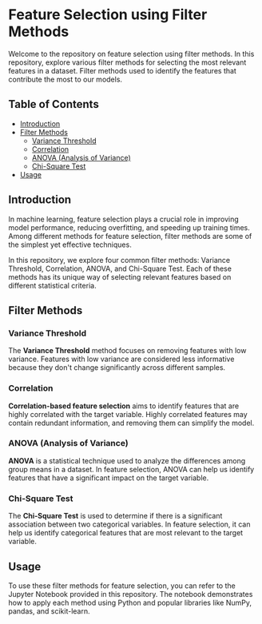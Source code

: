 # Feature Selection using Filter Methods

Welcome to the repository on feature selection using filter methods. In this repository, 
explore various filter methods for selecting the most relevant features in a dataset. 
Filter methods used to identify the features that contribute the most to our models.

## Table of Contents

- [Introduction](#introduction)
- [Filter Methods](#filter-methods)
  - [Variance Threshold](#variance-threshold)
  - [Correlation](#correlation)
  - [ANOVA (Analysis of Variance)](#anova)
  - [Chi-Square Test](#chi-square-test)
- [Usage](#usage)

## Introduction

In machine learning, feature selection plays a crucial role in improving model performance, reducing overfitting, and speeding up training times. Among different methods for feature selection, filter methods are some of the simplest yet effective techniques.

In this repository, we explore four common filter methods: Variance Threshold, Correlation, ANOVA, and Chi-Square Test. Each of these methods has its unique way of selecting relevant features based on different statistical criteria.

## Filter Methods

### Variance Threshold

The **Variance Threshold** method focuses on removing features with low variance. Features with low variance are considered less informative because 
they don't change significantly across different samples.

### Correlation

**Correlation-based feature selection** aims to identify features that are highly correlated with the target variable. Highly correlated features 
may contain redundant information, and removing them can simplify the model.

### ANOVA (Analysis of Variance)

**ANOVA** is a statistical technique used to analyze the differences among group means in a dataset. In feature selection, ANOVA can help us identify 
features that have a significant impact on the target variable.

### Chi-Square Test

The **Chi-Square Test** is used to determine if there is a significant association between two categorical variables. In feature selection, it can help us 
identify categorical features that are most relevant to the target variable.

## Usage

To use these filter methods for feature selection, you can refer to the Jupyter Notebook provided in this repository. The notebook demonstrates how to 
apply each method using Python and popular libraries like NumPy, pandas, and scikit-learn.

